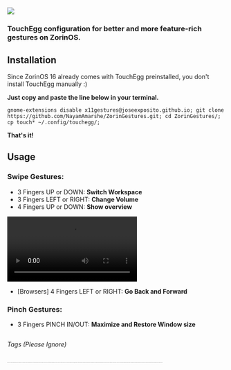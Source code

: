 # ![](https://imgr.search.brave.com/ZnIOamb8VYCcHAovVvTbMYjiTikl_Wcku7RAo1QrE6A/fit/738/100/ce/1/aHR0cHM6Ly9hc3Nl/dHMtYTEua29tcGFz/aWFuYS5jb20vc3Rh/dGljcy9jcmF3bC81/NTVkZGNmNzA0MjNi/ZDI1Nzc4YjQ1Njcu/cG5nP3Q9byZ2PTEy/MDA)

### TouchEgg configuration for better and more feature-rich gestures on ZorinOS.

## Installation
Since ZorinOS 16 already comes with TouchEgg preinstalled, you don't install TouchEgg manually :)   

**Just copy and paste the line below in your terminal.**
```shell
gnome-extensions disable x11gestures@joseexposito.github.io; git clone https://github.com/NayamAmarshe/ZorinGestures.git; cd ZorinGestures/; cp touch* ~/.config/touchegg/;
```
**That's it!**

## Usage
### Swipe Gestures:
  - 3 Fingers UP or DOWN: **Switch Workspace**   
  - 3 Fingers LEFT or RIGHT: **Change Volume**   
  - 4 Fingers UP or DOWN: **Show overview**   


<video src="https://user-images.githubusercontent.com/25067102/147373450-e4632d52-4f92-4061-a33c-95e8837377cb.mp4" autoplay="autoplay" loop></video>


  - [Browsers] 4 Fingers LEFT or RIGHT: **Go Back and Forward**

### Pinch Gestures:
  - 3 Fingers PINCH IN/OUT: **Maximize and Restore Window size**   

## 


###### Tags (Please Ignore)
<sub><sup><sub><sup><sub><sup><sub><sup><sub><sup><sub><sup><sub><sup><sub><sup>kde,gestures,macos,kde plasma,touchpad gestures,linux gestures,linux touchpad gestures,macos theme,linux gestures touchpad,touchpad gestures ubuntu,kde connect features,linux multitouch gestures,add multi touch trackpad gestures on linux,elementary os gestures,fusuma gestures,trackpad gestures,gestures elementary os,kde plasma customization,mouse gestures,kde connect ubuntu,linux touchpad gestures like mac,touchegg gestures,gestures on ubuntu,linux trackpad gestures,trackpad gestures linux, linux,linux gestures,linux touchpad gestures,gestures,touchpad gestures,linux multitouch gestures,linux gestures touchpad,linux distro,add multi touch trackpad gestures on linux,linux help,linux 2019,linux tutorial 2019,mac trackpad gestures,trackpad gestures,linux gesture mac,gesture su linux,linux gesture,linux trackpad gestures,trackpad gestures linux,macbook-like gestures linux,touchpad gestures linux,swipe gestures for linux,linux touchpad gestures like mac,touchpad gestures linux mint</sup></sub></sup></sub></sup></sub></sup></sub></sup></sub></sup></sub></sup></sub></sup></sub>
